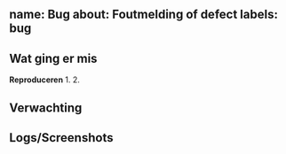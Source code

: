 name: Bug
about: Foutmelding of defect
labels: bug
---
**Wat ging er mis**
-

**Reproduceren**
1.
2.

**Verwachting**
-

**Logs/Screenshots**
-
